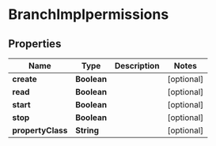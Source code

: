 

# BranchImplpermissions


## Properties

Name | Type | Description | Notes
------------ | ------------- | ------------- | -------------
**create** | **Boolean** |  |  [optional]
**read** | **Boolean** |  |  [optional]
**start** | **Boolean** |  |  [optional]
**stop** | **Boolean** |  |  [optional]
**propertyClass** | **String** |  |  [optional]



